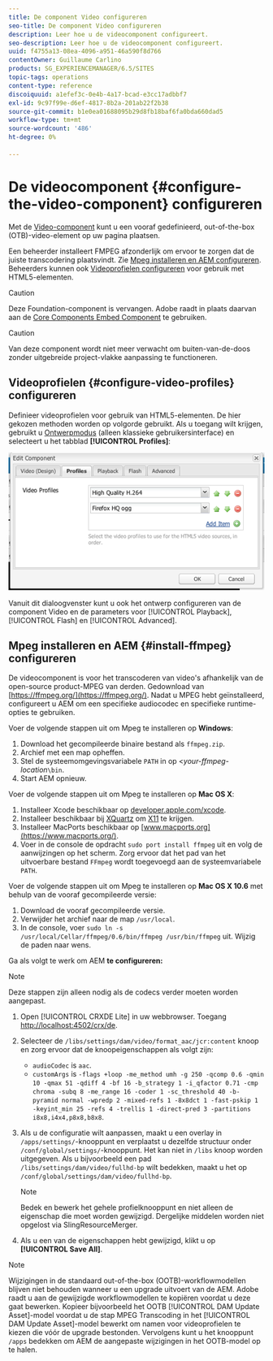 ```yaml
---
title: De component Video configureren
seo-title: De component Video configureren
description: Leer hoe u de videocomponent configureert.
seo-description: Leer hoe u de videocomponent configureert.
uuid: f4755a13-08ea-4096-a951-46a590f8d766
contentOwner: Guillaume Carlino
products: SG_EXPERIENCEMANAGER/6.5/SITES
topic-tags: operations
content-type: reference
discoiquuid: a1efef3c-0e4b-4a17-bcad-e3cc17adbbf7
exl-id: 9c97f99e-d6ef-4817-8b2a-201ab22f2b38
source-git-commit: b1e0ea01688095b29d8fb18baf6fa0bda660dad5
workflow-type: tm+mt
source-wordcount: '486'
ht-degree: 0%

---
```


# De videocomponent {#configure-the-video-component} configureren

Met de [Video-component](/help/sites-authoring/default-components-foundation.md#video) kunt u een vooraf gedefinieerd, out-of-the-box (OTB)-video-element op uw pagina plaatsen.

Een beheerder installeert FMPEG afzonderlijk om ervoor te zorgen dat de juiste transcodering plaatsvindt. Zie [Mpeg installeren en AEM configureren](#install-ffmpeg). Beheerders kunnen ook [Videoprofielen configureren](#configure-video-profiles) voor gebruik met HTML5-elementen.

>[!CAUTION]
>
>Deze Foundation-component is vervangen. Adobe raadt in plaats daarvan aan de [Core Components Embed Component](https://experienceleague.adobe.com/docs/experience-manager-core-components/using/components/embed.html) te gebruiken.

>[!CAUTION]
>
>Van deze component wordt niet meer verwacht om buiten-van-de-doos zonder uitgebreide project-vlakke aanpassing te functioneren.

## Videoprofielen {#configure-video-profiles} configureren

Definieer videoprofielen voor gebruik van HTML5-elementen. De hier gekozen methoden worden op volgorde gebruikt. Als u toegang wilt krijgen, gebruikt u [Ontwerpmodus](/help/sites-authoring/default-components-designmode.md) (alleen klassieke gebruikersinterface) en selecteert u het tabblad **[!UICONTROL Profiles]**:

![chlimage_1-317](assets/chlimage_1-317.png)

Vanuit dit dialoogvenster kunt u ook het ontwerp configureren van de component Video en de parameters voor [!UICONTROL Playback], [!UICONTROL Flash] en [!UICONTROL Advanced].

## Mpeg installeren en AEM {#install-ffmpeg} configureren

De videocomponent is voor het transcoderen van video&#39;s afhankelijk van de open-source product-MPEG van derden. Gedownload van [https://ffmpeg.org/](https://ffmpeg.org/). Nadat u MPEG hebt geïnstalleerd, configureert u AEM om een specifieke audiocodec en specifieke runtime-opties te gebruiken.

Voer de volgende stappen uit om Mpeg te installeren op **Windows**:

1. Download het gecompileerde binaire bestand als `ffmpeg.zip`.
1. Archief met een map opheffen.
1. Stel de systeemomgevingsvariabele `PATH` in op &lt;*your-ffmpeg-location*`\bin`.
1. Start AEM opnieuw.

Voer de volgende stappen uit om Mpeg te installeren op **Mac OS X**:

1. Installeer Xcode beschikbaar op [developer.apple.com/xcode](https://developer.apple.com/xcode/).
1. Installeer beschikbaar bij [XQuartz](https://www.xquartz.org) om [X11](https://support.apple.com/en-us/HT201341) te krijgen.
1. Installeer MacPorts beschikbaar op [www.macports.org](https://www.macports.org/).
1. Voer in de console de opdracht `sudo port install ffmpeg` uit en volg de aanwijzingen op het scherm. Zorg ervoor dat het pad van het uitvoerbare bestand `FFmpeg` wordt toegevoegd aan de systeemvariabele `PATH`.

Voer de volgende stappen uit om Mpeg te installeren op **Mac OS X 10.6** met behulp van de vooraf gecompileerde versie:

1. Download de vooraf gecompileerde versie.
1. Verwijder het archief naar de map `/usr/local`.
1. In de console, voer `sudo ln -s /usr/local/Cellar/ffmpeg/0.6/bin/ffmpeg /usr/bin/ffmpeg` uit. Wijzig de paden naar wens.

Ga als volgt te werk om AEM **te configureren:**

>[!NOTE]
>
>Deze stappen zijn alleen nodig als de codecs verder moeten worden aangepast.

1. Open [!UICONTROL CRXDE Lite] in uw webbrowser. Toegang [http://localhost:4502/crx/de](http://localhost:4502/crx/de).
2. Selecteer de `/libs/settings/dam/video/format_aac/jcr:content` knoop en zorg ervoor dat de knoopeigenschappen als volgt zijn:

   * `audioCodec` is  `aac`.
   * `customArgs` is  `-flags +loop -me_method umh -g 250 -qcomp 0.6 -qmin 10 -qmax 51 -qdiff 4 -bf 16 -b_strategy 1 -i_qfactor 0.71 -cmp chroma -subq 8 -me_range 16 -coder 1 -sc_threshold 40 -b-pyramid normal -wpredp 2 -mixed-refs 1 -8x8dct 1 -fast-pskip 1 -keyint_min 25 -refs 4 -trellis 1 -direct-pred 3 -partitions i8x8,i4x4,p8x8,b8x8`.

3. Als u de configuratie wilt aanpassen, maakt u een overlay in `/apps/settings/`-knooppunt en verplaatst u dezelfde structuur onder `/conf/global/settings/`-knooppunt. Het kan niet in `/libs` knoop worden uitgegeven. Als u bijvoorbeeld een pad `/libs/settings/dam/video/fullhd-bp` wilt bedekken, maakt u het op `/conf/global/settings/dam/video/fullhd-bp`.

   >[!NOTE]
   >
   >Bedek en bewerk het gehele profielknooppunt en niet alleen de eigenschap die moet worden gewijzigd. Dergelijke middelen worden niet opgelost via SlingResourceMerger.

4. Als u een van de eigenschappen hebt gewijzigd, klikt u op **[!UICONTROL Save All]**.

>[!NOTE]
>
>Wijzigingen in de standaard out-of-the-box (OOTB)-workflowmodellen blijven niet behouden wanneer u een upgrade uitvoert van de AEM. Adobe raadt u aan de gewijzigde workflowmodellen te kopiëren voordat u deze gaat bewerken. Kopieer bijvoorbeeld het OOTB [!UICONTROL DAM Update Asset]-model voordat u de stap MPEG Transcoding in het [!UICONTROL DAM Update Asset]-model bewerkt om namen voor videoprofielen te kiezen die vóór de upgrade bestonden. Vervolgens kunt u het knooppunt `/apps` bedekken om AEM de aangepaste wijzigingen in het OOTB-model op te halen.
